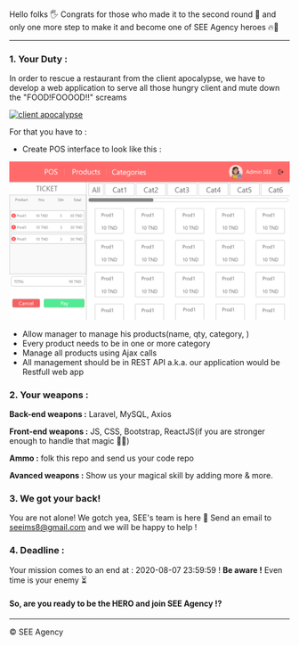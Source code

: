 Hello folks 🖐
Congrats for those who made it to the second round 🎉 and only one more step to make it and become one of SEE Agency heroes 🔥💪

------------
### **1. Your Duty :**
In order to rescue a restaurant from the client apocalypse, we have to develop a web application to serve all those hungry client and mute down the "FOOD!FOOOOD!!" screams

[![client apocalypse](https://github.com/seeims/Test_Embauche/blob/master/PinClipart.com_zombie-food.png "client apocalypse")](https://github.com/seeims/Test_Embauche/blob/master/PinClipart.com_zombie-food.png "client apocalypse")

For that you have to :
- Create POS interface to look like this :

[![posprototype](https://github.com/seeims/Test-Embauche/blob/master/POS.png "posprototype")](https://github.com/seeims/Test-Embauche/blob/master/POS.png "posprototype")

- Allow manager to manage his products(name, qty, category, )
- Every product needs to be in one or more category
- Manage all products using Ajax calls
- All management should be in REST API a.k.a. our application would be Restfull web app

### **2. Your weapons :**

**Back-end weapons :** Laravel, MySQL, Axios

**Front-end weapons :** JS, CSS, Bootstrap, ReactJS(if you are stronger enough to handle that magic  🌟💫)

**Ammo :** folk this repo and send us your code repo

**Avanced weapons :** Show us your magical skill by adding more & more.

### **3. We got your back!**
You are not alone! We gotch yea, SEE's team is here 🤟
Send an email to seeims8@gmail.com and we will be happy to help !

### **4. Deadline :**
Your mission comes to an end at : 2020-08-07 23:59:59 !
**Be aware !** Even time is your enemy ⏳
#### So, are you ready to be the HERO and join SEE Agency !?

------------

&copy; SEE Agency
